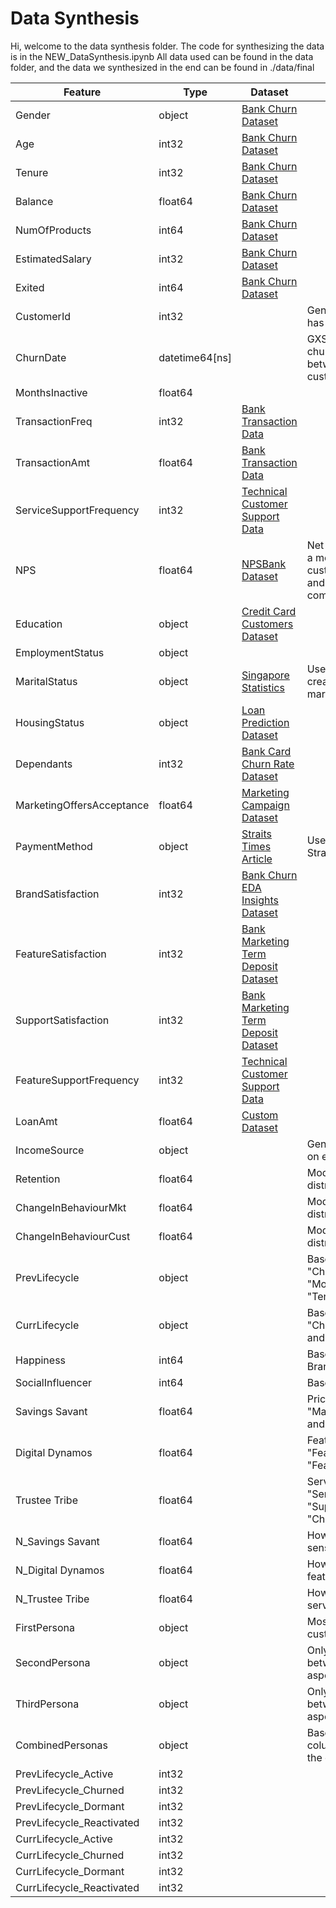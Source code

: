 # Data Synthesis

Hi, welcome to the data synthesis folder.
The code for synthesizing the data is in the NEW_DataSynthesis.ipynb
All data used can be found in the data folder, and the data we synthesized in the end can be found in ./data/final

| Feature                 | Type          | Dataset                                                             | Remarks                                                               |
|-------------------------|---------------|---------------------------------------------------------------------|-----------------------------------------------------------------------|
| Gender                  | object        | [Bank Churn Dataset](https://www.kaggle.com/datasets/rangalamahesh/bank-churn) |                                                                       |
| Age                     | int32         | [Bank Churn Dataset](https://www.kaggle.com/datasets/rangalamahesh/bank-churn) |                                                                       |
| Tenure                  | int32         | [Bank Churn Dataset](https://www.kaggle.com/datasets/rangalamahesh/bank-churn) |                                                                       |
| Balance                 | float64       | [Bank Churn Dataset](https://www.kaggle.com/datasets/rangalamahesh/bank-churn) |                                                                       |
| NumOfProducts           | int64         | [Bank Churn Dataset](https://www.kaggle.com/datasets/rangalamahesh/bank-churn) |                                                                       |
| EstimatedSalary         | int32         | [Bank Churn Dataset](https://www.kaggle.com/datasets/rangalamahesh/bank-churn) |                                                                       |
| Exited                  | int64         | [Bank Churn Dataset](https://www.kaggle.com/datasets/rangalamahesh/bank-churn) |                                                                       |
| CustomerId              | int32         |                                                                       | Generated so that each row has its own unique ID                       |
| ChurnDate               | datetime64[ns]|                                                                       | GXS opened on 31/08/2022; churn dates generated between then and today if the customer has exited |
| MonthsInactive          | float64       |                                                                       |                                                                       |
| TransactionFreq         | int32         | [Bank Transaction Data](https://www.kaggle.com/datasets/apoorvwatsky/bank-transaction-data) |                                                                       |
| TransactionAmt          | float64       | [Bank Transaction Data](https://www.kaggle.com/datasets/apoorvwatsky/bank-transaction-data) |                                                                       |
| ServiceSupportFrequency | int32         | [Technical Customer Support Data](https://www.kaggle.com/datasets/saurav9786/technical-customer-support-data) |                                                                       |
| NPS                     | float64       | [NPSBank Dataset](https://www.kaggle.com/datasets/charlottetu/npsbank) | Net Promoter Score (NPS) is a measure used to gauge customer loyalty, satisfaction, and enthusiasm with a company | 
| Education               | object        | [Credit Card Customers Dataset](https://www.kaggle.com/datasets/sakshigoyal7/credit-card-customers) |                                                                       |
| EmploymentStatus        | object        |                                                                       |                                                                       |
| MaritalStatus           | object        | [Singapore Statistics](https://www.singstat.gov.sg/-/media/files/publications/cop2020/sr2/cop2020sr2.ashx) | Used statistics on page 9 to create our distribution for marital status |
| HousingStatus           | object        | [Loan Prediction Dataset](https://www.kaggle.com/datasets/subhamjain/loan-prediction-based-on-customer-behavior) |                                                                       |
| Dependants              | int32         | [Bank Card Churn Rate Dataset](https://www.kaggle.com/datasets/hanatuangud/bank-card-churn-rate) |                                                                       |
| MarketingOffersAcceptance| float64     | [Marketing Campaign Dataset](https://www.kaggle.com/datasets/rahulchavan99/marketing-campaign-dataset) |                                                                       |
| PaymentMethod           | object        | [Straits Times Article](https://www.straitstimes.com/business/cards-are-king-when-it-comes-to-making-payment-in-singapore-report) | Used the distributions in the Straits Times article                    |
| BrandSatisfaction       | int32         | [Bank Churn EDA Insights Dataset](https://www.kaggle.com/code/thabresh/bank-customer-churn-eda-insights/input) |                                                                       |
| FeatureSatisfaction     | int32         | [Bank Marketing Term Deposit Dataset](https://www.kaggle.com/datasets/sharanmk/bank-marketing-term-deposit/data) |                                                                       |
| SupportSatisfaction     | int32         | [Bank Marketing Term Deposit Dataset](https://www.kaggle.com/datasets/sharanmk/bank-marketing-term-deposit/data) |                                                                       |
| FeatureSupportFrequency | int32         | [Technical Customer Support Data](https://www.kaggle.com/datasets/saurav9786/technical-customer-support-data) |                                                                       |
| LoanAmt                 | float64       | [Custom Dataset](https://www.kaggle.com/datasets/zaurbegiev/my-dataset) |                                                                       |
| IncomeSource            | object        |                                                                       | Generated randomly based on employment type                             |
| Retention               | float64       |                                                                       | Modelled after a beta distribution                                     |
| ChangeInBehaviourMkt    | float64       |                                                                       | Modelled after a normal distribution                                   |
| ChangeInBehaviourCust   | float64       |                                                                       | Modelled after a normal distribution                                   |
| PrevLifecycle           | object        |                                                                       | Based on values in "ChurnDate", "MonthsInactive", and "Tenure"         |
| CurrLifecycle           | object        |                                                                       | Based on values in "ChurnDate", "PrevLifecycle", and "TransactionFreq" |
| Happiness               | int64         |                                                                       | Based on Num_pdts (0-4) & Brand Satisfaction (0-5)                     |
| SocialInfluencer        | int64         |                                                                       | Based on NPS value >= 8                                                 |
| Savings Savant          | float64       |                                                                       | Price sensitive, based on "MarketingOffersAcceptance" and "ChangeInBehaviourMkt" |
| Digital Dynamos         | float64       |                                                                       | Feature Driven, based on "FeatureSatisfaction" and "FeatureSupportFrequency" |
| Trustee Tribe           | float64       |                                                                       | Service Dependent, based on "ServiceSupportFrequency", "SupportSatisfaction", and "ChangeInBehaviourCust" |
| N_Savings Savant        | float64       |                                                                       | How much the person is price sensitive                                   |
| N_Digital Dynamos       | float64       |                                                                       | How much the person is feature driven                                    |
| N_Trustee Tribe         | float64       |                                                                       | How much the person is service dependent                                 |
| FirstPersona            | object        |                                                                       | Most prominent aspect of the customer                                   |
| SecondPersona           | object        |                                                                       | Only occurs if the difference between the first and second aspects are close |
| ThirdPersona            | object        |                                                                       | Only occurs if the difference between the second and third aspects are close |
| CombinedPersonas        | object        |                                                                       | Based on the 3 previous columns, create a persona for the customer       |
| PrevLifecycle_Active    | int32         |                                                                       |                                                                       |
| PrevLifecycle_Churned   | int32         |                                                                       |                                                                       |
| PrevLifecycle_Dormant   | int32         |                                                                       |                                                                       |
| PrevLifecycle_Reactivated| int32        |                                                                       |                                                                       |
| CurrLifecycle_Active    | int32         |                                                                       |                                                                       |
| CurrLifecycle_Churned   | int32         |                                                                       |                                                                       |
| CurrLifecycle_Dormant   | int32         |                                                                       |                                                                       |
| CurrLifecycle_Reactivated| int32        |                                                                       |                                                                       |
